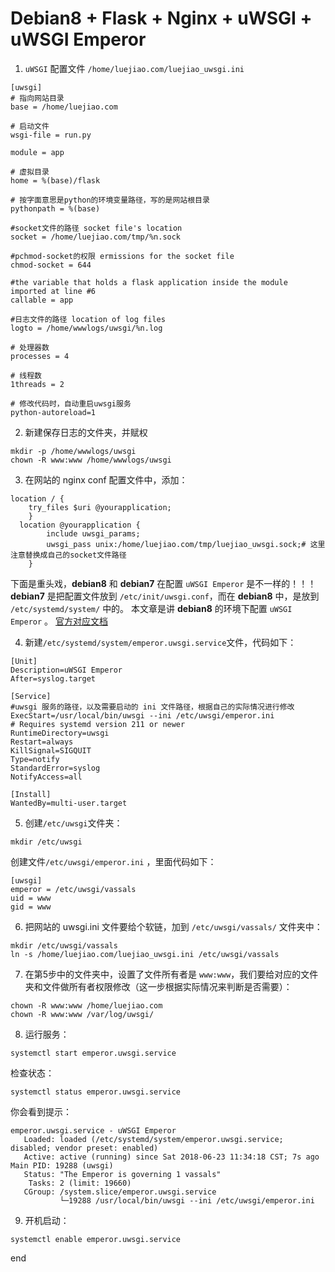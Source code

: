 # Debian8 + Flask + Nginx + uWSGI + uWSGI Emperor 

1. <code>uWSGI</code> 配置文件 <code>/home/luejiao.com/luejiao_uwsgi.ini</code>
```
[uwsgi]
# 指向网站目录
base = /home/luejiao.com

# 启动文件
wsgi-file = run.py

module = app

# 虚拟目录
home = %(base)/flask

# 按字面意思是python的环境变量路径，写的是网站根目录
pythonpath = %(base)

#socket文件的路径 socket file's location
socket = /home/luejiao.com/tmp/%n.sock

#pchmod-socket的权限 ermissions for the socket file
chmod-socket = 644

#the variable that holds a flask application inside the module imported at line #6
callable = app

#日志文件的路径 location of log files
logto = /home/wwwlogs/uwsgi/%n.log 

# 处理器数
processes = 4

# 线程数
1threads = 2

# 修改代码时，自动重启uwsgi服务
python-autoreload=1
```
2. 新建保存日志的文件夹，并赋权
```
mkdir -p /home/wwwlogs/uwsgi
chown -R www:www /home/wwwlogs/uwsgi
```

3. 在网站的 nginx conf 配置文件中，添加：
```
location / {
    try_files $uri @yourapplication;
    }
  location @yourapplication {
        include uwsgi_params;
        uwsgi_pass unix:/home/luejiao.com/tmp/luejiao_uwsgi.sock;# 这里注意替换成自己的socket文件路径
    }
```

下面是重头戏，**debian8** 和 **debian7** 在配置 <code>uWSGI Emperor</code> 是不一样的！！！
**debian7** 是把配置文件放到 <code>/etc/init/uwsgi.conf</code>，而在 **debian8** 中，是放到 <code>/etc/systemd/system/</code> 中的。
本文章是讲 **debian8** 的环境下配置 <code>uWSGI Emperor</code> 。 [官方对应文档](http://uwsgi-docs-zh.readthedocs.io/zh_CN/latest/Systemd.html?highlight=conf)

4. 新建<code>/etc/systemd/system/emperor.uwsgi.service</code>文件，代码如下：
```
[Unit]
Description=uWSGI Emperor
After=syslog.target

[Service]
#uwsgi 服务的路径，以及需要启动的 ini 文件路径，根据自己的实际情况进行修改
ExecStart=/usr/local/bin/uwsgi --ini /etc/uwsgi/emperor.ini
# Requires systemd version 211 or newer
RuntimeDirectory=uwsgi
Restart=always
KillSignal=SIGQUIT
Type=notify
StandardError=syslog
NotifyAccess=all

[Install]
WantedBy=multi-user.target
```
5. 创建`/etc/uwsgi`文件夹：
```
mkdir /etc/uwsgi 
```
创建文件<code>/etc/uwsgi/emperor.ini</code> ，里面代码如下：
```
[uwsgi]
emperor = /etc/uwsgi/vassals
uid = www
gid = www
```

6. 把网站的 uwsgi.ini 文件要给个软链，加到 <code>/etc/uwsgi/vassals/</code> 文件夹中：
```
mkdir /etc/uwsgi/vassals
ln -s /home/luejiao.com/luejiao_uwsgi.ini /etc/uwsgi/vassals
```

7. 在第5步中的文件夹中，设置了文件所有者是 <code>www:www</code>，我们要给对应的文件夹和文件做所有者权限修改（这一步根据实际情况来判断是否需要）：
```
chown -R www:www /home/luejiao.com
chown -R www:www /var/log/uwsgi/
```

8. 运行服务：
```
systemctl start emperor.uwsgi.service
```
检查状态：
```
systemctl status emperor.uwsgi.service
```
你会看到提示：
```
emperor.uwsgi.service - uWSGI Emperor
   Loaded: loaded (/etc/systemd/system/emperor.uwsgi.service; disabled; vendor preset: enabled)
   Active: active (running) since Sat 2018-06-23 11:34:18 CST; 7s ago
Main PID: 19288 (uwsgi)
   Status: "The Emperor is governing 1 vassals"
    Tasks: 2 (limit: 19660)
   CGroup: /system.slice/emperor.uwsgi.service
           └─19288 /usr/local/bin/uwsgi --ini /etc/uwsgi/emperor.ini
```
9. 开机启动：
```
systemctl enable emperor.uwsgi.service
```

end